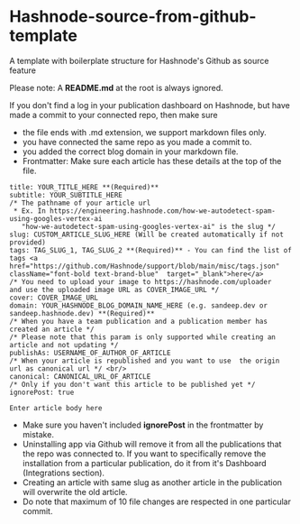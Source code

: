 # Hashnode-source-from-github-template
A template with boilerplate structure for Hashnode's Github as source feature

Please note: A **README.md** at the root is always ignored.

If you don't find a log in your publication dashboard on Hashnode, but have made a commit to your connected repo, then make sure

*   the file ends with .md extension, we support markdown files only.
*   you have connected the same repo as you made a commit to.
*   you added the correct blog domain in your markdown file.
*   Frontmatter: Make sure each article has these details at the top of the file.
    
```
title: YOUR_TITLE_HERE **(Required)**
subtitle: YOUR_SUBTITLE_HERE
/* The pathname of your article url 
 * Ex. In https://engineering.hashnode.com/how-we-autodetect-spam-using-googles-vertex-ai 
   "how-we-autodetect-spam-using-googles-vertex-ai" is the slug */ 
slug: CUSTOM_ARTICLE_SLUG_HERE (Will be created automatically if not provided)
tags: TAG_SLUG_1, TAG_SLUG_2 **(Required)** - You can find the list of tags <a href="https://github.com/Hashnode/support/blob/main/misc/tags.json" className="font-bold text-brand-blue"  target="_blank">here</a>
/* You need to upload your image to https://hashnode.com/uploader 
and use the uploaded image URL as COVER_IMAGE_URL */ 
cover: COVER_IMAGE_URL
domain: YOUR_HASHNODE_BLOG_DOMAIN_NAME_HERE (e.g. sandeep.dev or sandeep.hashnode.dev) **(Required)** 
/* When you have a team publication and a publication member has created an article */ 
/* Please note that this param is only supported while creating an article and not updating */ 
publishAs: USERNAME_OF_AUTHOR_OF_ARTICLE 
/* When your article is republished and you want to use  the origin url as canonical url */ <br/>
canonical: CANONICAL_URL_OF_ARTICLE 
/* Only if you don't want this article to be published yet */ 
ignorePost: true

Enter article body here
```        
    
*   Make sure you haven't included **ignorePost** in the frontmatter by mistake.
*   Uninstalling app via Github will remove it from all the publications that the repo was connected to. If you want to specifically remove the installation from a particular publication, do it from it's Dashboard (Integrations section).
*   Creating an article with same slug as another article in the publication will overwrite the old article.
*   Do note that maximum of 10 file changes are respected in one particular commit.



